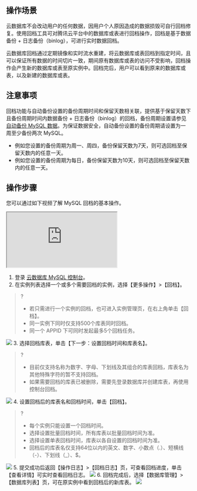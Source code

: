 ## 操作场景
云数据库不会改动用户的任何数据，因用户个人原因造成的数据损毁可自行回档修复。使用回档工具可对腾讯云平台中的数据库或表进行回档操作，回档是基于数据备份 + 日志备份（binlog），可进行实时数据回档。

云数据库回档通过定期镜像和实时流水重建，将云数据库或表回档到指定时间，且可以保证所有数据的时间切片一致，期间原有数据库或表的访问不受影响，回档操作会产生新的数据库或表至原实例中。回档完后，用户可以看到原来的数据库或表，以及新建的数据库或表。

## 注意事项
回档功能与自动备份设置的备份周期时间和保留天数相关联，提供基于保留天数下且备份周期时间内数据备份 + 日志备份（binlog）的回档，备份周期设置请参见 [自动备份 MySQL 数据](https://cloud.tencent.com/document/product/236/35172#.E8.87.AA.E5.8A.A8.E5.A4.87.E4.BB.BD-mysql-.E6.95.B0.E6.8D.AE)。为保证数据安全，自动备份设置的备份周期请设置为一周至少备份两次 MySQL。
- 例如您设置的备份周期为周一、周四，备份保留天数为7天，则可选回档至保留天数内的任意一天。
- 例如您设置的备份周期为每日，备份保留天数为10天，则可选回档至保留天数内的任意一天。


## 操作步骤
您可以通过如下视频了解 MySQL 回档的基本操作。
<div class="doc-video-mod"><iframe src="https://cloud.tencent.com/edu/learning/quick-play/1630-11814?source=gw.doc.media&withPoster=1&notip=1"></iframe></div>

1. 登录 [云数据库 MySQL 控制台](https://console.cloud.tencent.com/cdb)。
2. 在实例列表选择一个或多个需要回档的实例，选择【更多操作】>【回档】。
>?
>- 若只需进行一个实例的回档，也可进入实例管理页，在右上角单击【回档】。
>- 同一实例下同时仅支持500个库表同时回档。
>- 同一个 APPID 下可同时发起最多5个回档任务。
>
![](https://main.qcloudimg.com/raw/6a5026a8986f23b87f5fc0b9fcdd994f.png)
3. 选择回档库表，单击【下一步：设置回档时间和库表名】。
>?
>- 目前仅支持名称为数字、字母、下划线及其组合的库表回档，库表名为其他特殊字符的暂不支持回档。
>- 如果需要回档的库表已被删除，需要先登录数据库并创建库表，再使用控制台回档。
>
![](https://main.qcloudimg.com/raw/e9e0b303af7eca451aae769cff394d64.png)
4. 设置回档后的库表名和回档时间，单击【回档】。
>?
>- 每个实例只能设置一个回档时间。
>  - 选择设置批量回档时间，所有库表以批量回档时间为准。
>  - 选择设置单表回档时间，库表以各自设置的回档时间为准。
>- 回档后的库表名仅支持64位以内的英文、数字、小数点（.）、短横线（-）、下划线（_）、$。
>
![](https://main.qcloudimg.com/raw/4260cb6a76365bec3538d010c1b63ed0.png)
5. 提交成功后返回【操作日志】>【回档日志】页，可查看回档进度，单击【查看详情】可实时查看回档日志。
![](https://main.qcloudimg.com/raw/a49e8537328cad0df7d0039ea089c7e3.png)
6. 回档完成后，选择【数据库管理】>【数据库列表】页，可在原实例中看到回档后的新库表。
![](https://main.qcloudimg.com/raw/823012d8e76bcb28a09d246579fcc969.png)


